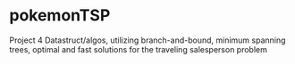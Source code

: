 # pokemonTSP
Project 4 Datastruct/algos, utilizing branch-and-bound, minimum spanning trees, optimal and fast solutions for the traveling salesperson problem

